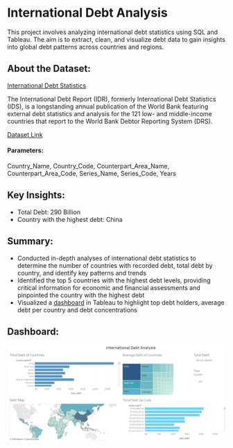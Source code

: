 # International Debt Analysis
This project involves analyzing international debt statistics using SQL and Tableau. The aim is to extract, clean, and visualize debt data to gain insights into global debt patterns across countries and regions.


## About the Dataset:

[International Debt Statistics](https://www.worldbank.org/en/programs/debt-statistics/ids)

The International Debt Report (IDR), formerly International Debt Statistics (IDS), is a longstanding annual publication of the World Bank featuring external debt statistics and analysis for the 121 low- and middle-income countries that report to the World Bank Debtor Reporting System (DRS).

[Dataset Link](https://datacatalog.worldbank.org/search/dataset/0038015)



#### Parameters:
Country_Name, Country_Code, Counterpart_Area_Name, Counterpart_Area_Code, Series_Name, Series_Code, Years

## Key Insights:
- Total Debt: 290 Billion
- Country with the highest debt: China


## Summary:

- Conducted in-depth analyses of international debt statistics to determine the number of countries with recorded debt, total debt by country, and identify key patterns and trends
- Identified the top 5 countries with the highest debt levels, providing critical information for economic and financial assessments and pinpointed the country with the highest debt
- Visualized a [dashboard](https://public.tableau.com/app/profile/gyanada.sharma/viz/ids_analysis/Dashboard1?publish=yes) in Tableau to highlight top debt holders, average debt per country and debt concentrations

## Dashboard:
![](dashboard.png)
